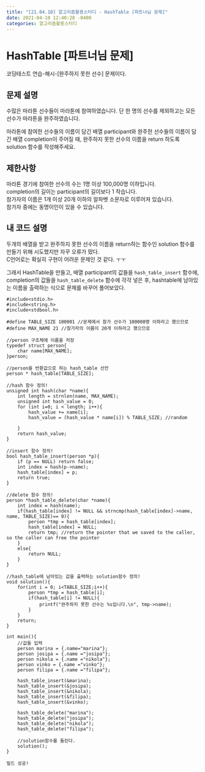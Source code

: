 ```yaml
---
title: "[21.04.10] 알고리즘활용스터디 - HashTable [파트너님 문제]"
date: 2021-04-10 12:40:28 -0400
categories: 알고리즘활용스터디
---
```


# HashTable [파트너님 문제]

코딩테스트 연습-해시-[완주하지 못한 선수] 문제이다.

## 문제 설명

수많은 마라톤 선수들이 마라톤에 참여하였습니다. 단 한 명의 선수를 제외하고는 모든 선수가 마라톤을 완주하였습니다.

마라톤에 참여한 선수들의 이름이 담긴 배열 participant와 완주한 선수들의 이름이 담긴 배열 completion이 주어질 때, 완주하지 못한 선수의 이름을 return 하도록 solution 함수를 작성해주세요.

## 제한사항
마라톤 경기에 참여한 선수의 수는 1명 이상 100,000명 이하입니다.   
completion의 길이는 participant의 길이보다 1 작습니다.   
참가자의 이름은 1개 이상 20개 이하의 알파벳 소문자로 이루어져 있습니다.   
참가자 중에는 동명이인이 있을 수 있습니다.   
 
## 내 코드 설명
두개의 배열을 받고 완주하지 못한 선수의 이름을 return하는 함수인 solution 함수를 만들기 위해 시도했지만 자꾸 오류가 떴다.        
C언어로는 확실히 구현이 어려운 문제인 것 같다. ㅜㅜ

그래서 HashTable을 만들고, 배열 participant의 값들을 `hash_table_insert` 함수에, completion의 값들을 `hash_table_delete` 함수에 각각 넣은 후, hashtable에 남아있는 이름을 출력하는 식으로 문제를 바꾸어 풀어보았다.
	
	#include<stdio.h>
	#include<string.h>
	#include<stdbool.h>
	
	#define TABLE_SIZE 100001 //문제에서 참가 선수가 100000명 이하라고 했으므로
	#define MAX_NAME 21 //참가자의 이름이 20개 이하라고 했으므로
	
	//person 구조체에 이름을 저장
	typedef struct person{
	    char name[MAX_NAME];
	}person;
	
	//person을 반환값으로 하는 hash_table 선언
	person * hash_table[TABLE_SIZE];
	
	//hash 함수 정의! 
	unsigned int hash(char *name){
	    int length = strnlen(name, MAX_NAME);
	    unsigned int hash_value = 0;
	    for (int i=0; i < length; i++){
	        hash_value += name[i];
	        hash_value = (hash_value * name[i]) % TABLE_SIZE; //random
	        
	    }
	    return hash_value;
	}
	
	//insert 함수 정의!
	bool hash_table_insert(person *p){
	    if (p == NULL) return false;
	    int index = hash(p->name);
	    hash_table[index] = p;
	    return true;
	}
	
	//delete 함수 정의!
	person *hash_table_delete(char *name){
	    int index = hash(name);
	    if(hash_table[index] != NULL && strncmp(hash_table[index]->name, name, TABLE_SIZE)== 0){
	        person *tmp = hash_table[index];
	        hash_table[index] = NULL;
	        return tmp; //return the pointer that we saved to the caller, so the caller can free the pointer
	    }
	    else{
	        return NULL;
	    }
	}
	
	//hash_table에 남아있는 값을 출력하는 solution함수 정의!
	void solution(){
	    for(int i = 0; i<TABLE_SIZE;i++){
	        person *tmp = hash_table[i];
	        if(hash_table[i] != NULL){
	            printf("완주하지 못한 선수는 %s입니다.\n", tmp->name);
	        }
	    }
	    return;
	}
	
	int main(){
	    //값들 입력
	    person marina = {.name="marina"};
	    person josipa = {.name ="josipa"};
	    person nikola = {.name ="nikola"};
	    person vinko = {.name ="vinko"};
	    person filipa = {.name ="filipa"};
	    
	    hash_table_insert(&marina);
	    hash_table_insert(&josipa);
	    hash_table_insert(&nikola);
	    hash_table_insert(&filipa);
	    hash_table_insert(&vinko);
	    
	    hash_table_delete("marina");
	    hash_table_delete("josipa");
	    hash_table_delete("nikola");
	    hash_table_delete("filipa");
	    
	    //solution함수를 돌린다.
	    solution();
	}
	
	빌드 성공! 
